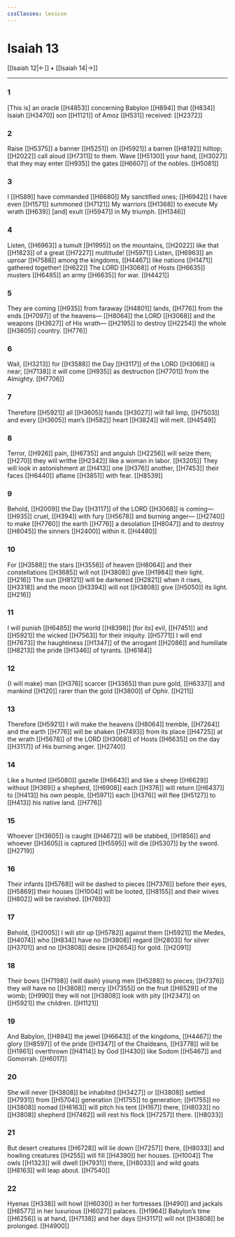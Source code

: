 ```yaml
---
cssClasses: lexicon
---
```


# Isaiah 13

[[Isaiah 12|←]] • [[Isaiah 14|→]]

---

### 1
[This is] an oracle [[H4853]] concerning Babylon [[H894]] that [[H834]] Isaiah [[H3470]] son [[H1121]] of Amoz [[H531]] received: [[H2372]]

### 2
Raise [[H5375]] a banner [[H5251]] on [[H5921]] a barren [[H8192]] hilltop; [[H2022]] call aloud [[H7311]] to them.  Wave [[H5130]] your hand, [[H3027]] that they may enter [[H935]] the gates [[H6607]] of the nobles. [[H5081]]

### 3
I [[H589]] have commanded [[H6680]] My sanctified ones; [[H6942]] I have even [[H1571]] summoned [[H7121]] My warriors [[H1368]] to execute My wrath [[H639]] [and] exult [[H5947]] in My triumph. [[H1346]]

### 4
Listen, [[H6963]] a tumult [[H1995]] on the mountains, [[H2022]] like that [[H1823]] of a great [[H7227]] multitude! [[H5971]] Listen, [[H6963]] an uproar [[H7588]] among the kingdoms, [[H4467]] like nations [[H1471]] gathered together! [[H622]] The LORD [[H3068]] of Hosts [[H6635]] musters [[H6485]] an army [[H6635]] for war. [[H4421]]

### 5
They are coming [[H935]] from faraway [[H4801]] lands, [[H776]] from the ends [[H7097]] of the heavens— [[H8064]] the LORD [[H3068]] and the weapons [[H3627]] of His wrath— [[H2195]] to destroy [[H2254]] the whole [[H3605]] country. [[H776]]

### 6
Wail, [[H3213]] for [[H3588]] the Day [[H3117]] of the LORD [[H3068]] is near; [[H7138]] it will come [[H935]] as destruction [[H7701]] from the Almighty. [[H7706]]

### 7
Therefore [[H5921]] all [[H3605]] hands [[H3027]] will fall limp, [[H7503]] and every [[H3605]] man’s [[H582]] heart [[H3824]] will melt. [[H4549]]

### 8
Terror, [[H926]] pain, [[H6735]] and anguish [[H2256]] will seize them; [[H270]] they will writhe [[H2342]] like a woman in labor. [[H3205]] They will look in astonishment at [[H413]] one [[H376]] another, [[H7453]] their faces [[H6440]] aflame [[H3851]] with fear. [[H8539]]

### 9
Behold, [[H2009]] the Day [[H3117]] of the LORD [[H3068]] is coming— [[H935]] cruel, [[H394]] with fury [[H5678]] and burning anger— [[H2740]] to make [[H7760]] the earth [[H776]] a desolation [[H8047]] and to destroy [[H8045]] the sinners [[H2400]] within it. [[H4480]]

### 10
For [[H3588]] the stars [[H3556]] of heaven [[H8064]] and their constellations [[H3685]] will not [[H3808]] give [[H1984]] their light. [[H216]] The sun [[H8121]] will be darkened [[H2821]] when it rises, [[H3318]] and the moon [[H3394]] will not [[H3808]] give [[H5050]] its light. [[H216]]

### 11
I will punish [[H6485]] the world [[H8398]] [for its] evil, [[H7451]] and [[H5921]] the wicked [[H7563]] for their iniquity. [[H5771]] I will end [[H7673]] the haughtiness [[H1347]] of the arrogant [[H2086]] and humiliate [[H8213]] the pride [[H1346]] of tyrants. [[H6184]]

### 12
{I will make} man [[H376]] scarcer [[H3365]] than pure gold, [[H6337]] and mankind [[H120]] rarer than the gold [[H3800]] of Ophir. [[H211]]

### 13
Therefore [[H5921]] I will make the heavens [[H8064]] tremble, [[H7264]] and the earth [[H776]] will be shaken [[H7493]] from its place [[H4725]] at the wrath [[H5678]] of the LORD [[H3068]] of Hosts [[H6635]] on the day [[H3117]] of His burning anger. [[H2740]]

### 14
Like a hunted [[H5080]] gazelle [[H6643]] and like a sheep [[H6629]] without [[H369]] a shepherd, [[H6908]] each [[H376]] will return [[H6437]] to [[H413]] his own people, [[H5971]] each [[H376]] will flee [[H5127]] to [[H413]] his native land. [[H776]]

### 15
Whoever [[H3605]] is caught [[H4672]] will be stabbed, [[H1856]] and whoever [[H3605]] is captured [[H5595]] will die [[H5307]] by the sword. [[H2719]]

### 16
Their infants [[H5768]] will be dashed to pieces [[H7376]] before their eyes, [[H5869]] their houses [[H1004]] will be looted, [[H8155]] and their wives [[H802]] will be ravished. [[H7693]]

### 17
Behold, [[H2005]] I will stir up [[H5782]] against them [[H5921]] the Medes, [[H4074]] who [[H834]] have no [[H3808]] regard [[H2803]] for silver [[H3701]] and no [[H3808]] desire [[H2654]] for gold. [[H2091]]

### 18
Their bows [[H7198]] {will dash} young men [[H5288]] to pieces; [[H7376]] they will have no [[H3808]] mercy [[H7355]] on the fruit [[H6529]] of the womb; [[H990]] they will not [[H3808]] look with pity [[H2347]] on [[H5921]] the children. [[H1121]]

### 19
And Babylon, [[H894]] the jewel [[H6643]] of the kingdoms, [[H4467]] the glory [[H8597]] of the pride [[H1347]] of the Chaldeans, [[H3778]] will be [[H1961]] overthrown [[H4114]] by God [[H430]] like Sodom [[H5467]] and Gomorrah. [[H6017]]

### 20
She will never [[H3808]] be inhabited [[H3427]] or [[H3808]] settled [[H7931]] from [[H5704]] generation [[H1755]] to generation; [[H1755]] no [[H3808]] nomad [[H6163]] will pitch his tent [[H167]] there, [[H8033]] no [[H3808]] shepherd [[H7462]] will rest his flock [[H7257]] there. [[H8033]]

### 21
But desert creatures [[H6728]] will lie down [[H7257]] there, [[H8033]] and howling creatures [[H255]] will fill [[H4390]] her houses. [[H1004]] The owls [[H1323]] will dwell [[H7931]] there, [[H8033]] and wild goats [[H8163]] will leap about. [[H7540]]

### 22
Hyenas [[H338]] will howl [[H6030]] in her fortresses [[H490]] and jackals [[H8577]] in her luxurious [[H6027]] palaces. [[H1964]] Babylon’s time [[H6256]] is at hand, [[H7138]] and her days [[H3117]] will not [[H3808]] be prolonged. [[H4900]]

